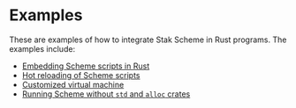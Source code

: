 # Examples

These are examples of how to integrate Stak Scheme in Rust programs. The examples include:

- [Embedding Scheme scripts in Rust](embedded-script)
- [Hot reloading of Scheme scripts](hot-reload)
- [Customized virtual machine](custom-vm)
- [Running Scheme without `std` and `alloc` crates](no-std-no-alloc)
